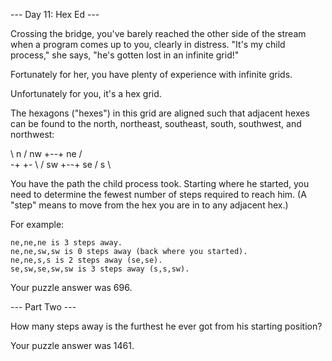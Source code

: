 --- Day 11: Hex Ed ---

Crossing the bridge, you've barely reached the other side of the stream when a program comes up to you, clearly in distress. "It's my child process," she says, "he's gotten lost in an infinite grid!"

Fortunately for her, you have plenty of experience with infinite grids.

Unfortunately for you, it's a hex grid.

The hexagons ("hexes") in this grid are aligned such that adjacent hexes can be found to the north, northeast, southeast, south, southwest, and northwest:

  \ n  /
nw +--+ ne
  /    \
-+      +-
  \    /
sw +--+ se
  / s  \

You have the path the child process took. Starting where he started, you need to determine the fewest number of steps required to reach him. (A "step" means to move from the hex you are in to any adjacent hex.)

For example:

    ne,ne,ne is 3 steps away.
    ne,ne,sw,sw is 0 steps away (back where you started).
    ne,ne,s,s is 2 steps away (se,se).
    se,sw,se,sw,sw is 3 steps away (s,s,sw).

Your puzzle answer was 696.



--- Part Two ---

How many steps away is the furthest he ever got from his starting position?

Your puzzle answer was 1461.
